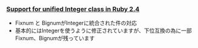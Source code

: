 ### [Support for unified Integer class in Ruby 2.4](https://github.com/rails/rails/commit/89e2f7e722e06f900bdb1c14db33073c90d7cdea)

* Fixnum と BignumがIntegerに統合された件の対応
* 基本的にはIntegerを使うように修正されていますが、下位互換の為に一部Fixnum、Bignumが残っています
